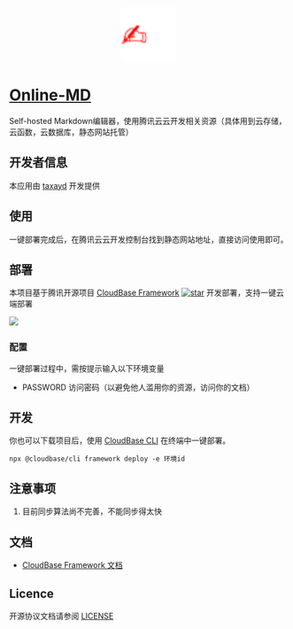 <p align="center">
  <img height="100px" src="./public/logo.svg" center />
</p>

# [Online-MD](https://github.com/taxayd/online-md)

Self-hosted Markdown编辑器，使用腾讯云云开发相关资源（具体用到云存储，云函数，云数据库，静态网站托管）

## 开发者信息

本应用由 [taxayd](https://github.com/taxayd) 开发提供

## 使用

一键部署完成后，在腾讯云云开发控制台找到静态网站地址，直接访问使用即可。

## 部署

本项目基于腾讯开源项目 [CloudBase Framework](https://github.com/Tencent/cloudbase-framework) [![star](https://img.shields.io/github/stars/Tencent/cloudbase-framework?style=social)](https://github.com/Tencent/cloudbase-framework) 开发部署，支持一键云端部署

[![](https://main.qcloudimg.com/raw/95b6b680ef97026ae10809dbd6516117.svg)](https://console.cloud.tencent.com/tcb/env/index?action=CreateAndDeployCloudBaseProject&appUrl=https%3A%2F%2Fgithub.com%2Ftaxayd%2Fonline-md&branch=master)

### 配置

一键部署过程中，需按提示输入以下环境变量

- PASSWORD 访问密码（以避免他人滥用你的资源，访问你的文档）

## 开发

你也可以下载项目后，使用 [CloudBase CLI](https://docs.cloudbase.net/cli-v1/intro.html) 在终端中一键部署。

```
npx @cloudbase/cli framework deploy -e 环境id
```

## 注意事项

1. 目前同步算法尚不完善，不能同步得太快

## 文档

- [CloudBase Framework 文档](https://docs.cloudbase.net/framework/)

## Licence

开源协议文档请参阅 [LICENSE](./LICENSE)
